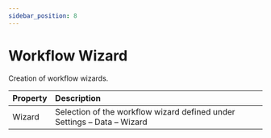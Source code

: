 ```yaml
---
sidebar_position: 8
---
```

# Workflow Wizard

Creation of workflow wizards.

|Property|Description|
| :- | :- |
|Wizard|Selection of the workflow wizard defined under Settings – Data – Wizard|
